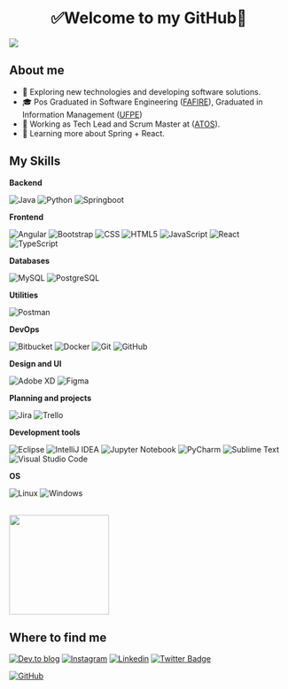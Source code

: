 <h1 align="center"> 
	✅Welcome to my GitHub🚀
</h1>

![](https://komarev.com/ghpvc/?username=thribeiro8&color=006bed)

## About me

- 🤔 Exploring new technologies and developing software solutions.
- 🎓 Pos Graduated in Software Engineering ([FAFIRE](https://www.fafire.br/)), Graduated in Information Management ([UFPE](https://www.ufpe.br/))
- 💼 Working as Tech Lead and Scrum Master at ([ATOS](https://atos.net/pt-br/brasil-atos)).
- 🌱 Learning more about Spring + React.

## My Skills

**Backend**

![Java](https://img.shields.io/badge/-Java-333333?style=flat&logo=openjdk&logoColor=ED8B00)
![Python](https://img.shields.io/badge/Python-333333?style=flat&logo=python&logoColor=3776AB)
![Springboot](https://img.shields.io/badge/-Spring_Boot-333333?style=flat&logo=spring&logoColor=green)

**Frontend**

![Angular](https://img.shields.io/badge/Angular-333333?style=flat&logo=angular&logoColor=red)
![Bootstrap](https://img.shields.io/badge/Bootstrap-333333?style=flat&logo=bootstrap&logoColor=#0275d8)
![CSS](https://img.shields.io/badge/-CSS-333333?style=flat&logo=CSS3&logoColor=1572B6)
![HTML5](https://img.shields.io/badge/-HTML5-333333?style=flat&logo=HTML5)
![JavaScript](https://img.shields.io/badge/-JavaScript-333333?style=flat&logo=javascript)
![React](https://img.shields.io/badge/-React-333333?style=flat&logo=react)
![TypeScript](https://img.shields.io/badge/Typescript-333333?style=flat&logo=typeScript)

**Databases**

![MySQL](https://img.shields.io/badge/-MySQL-333333?style=flat&logo=mysql&logoColor=blue)
![PostgreSQL](https://img.shields.io/badge/-PostgreSQL-333333?style=flat&logo=postgresql&logoColor=blue)



**Utilities**

![Postman](https://img.shields.io/badge/-Postman-333333?style=flat&logo=postman)

**DevOps**

![Bitbucket](https://img.shields.io/badge/-Bitbucket-333333?style=flat&logo=bitbucket&logoColor=3776AB)
![Docker](https://img.shields.io/badge/-Docker-333333?style=flat&logo=docker)
![Git](https://img.shields.io/badge/-Git-333333?style=flat&logo=git)
![GitHub](https://img.shields.io/badge/-GitHub-333333?style=flat&logo=github)

**Design and UI**

![Adobe XD](https://img.shields.io/badge/-Adobe%20XD-333333?style=flat&logo=adobe-xd&logoColor=violet)
![Figma](https://img.shields.io/badge/-Figma-333333?style=flat&logo=figma&logoColor=007ACC)

**Planning and projects**

![Jira](https://img.shields.io/badge/-Jira-333333?style=flat&logo=jira&logoColor=0052CC)
![Trello](https://img.shields.io/badge/-Trello-333333?style=flat&logo=trello&logoColor=007ACC)

**Development tools**

![Eclipse](https://img.shields.io/badge/-Eclipse-333333?style=flat&logo=eclipse-ide&logoColor=white)
![IntelliJ IDEA](https://img.shields.io/badge/IntellijIDEA-333333?style=flat&logo=intellij-idea&logoColor=white)
![Jupyter Notebook](https://img.shields.io/badge/Jupyter_Notebook-333333?style=flat&logo=jupyter&logoColor=%23FA0F00.svg)
![PyCharm](https://img.shields.io/badge/-PyCharm-333333?style=flat&logo=PyCharm&logoColor=white)
![Sublime Text](https://img.shields.io/badge/Sublime_Text-333333?style=flat&logo=sublime-text&logoColor=important)
![Visual Studio Code](https://img.shields.io/badge/-Visual%20Studio%20Code-333333?style=flat&logo=visual-studio-code&logoColor=007ACC)

**OS**

![Linux](https://img.shields.io/badge/-Linux-333333?style=flat&logo=Linux&logoColor=FCC624) 
![Windows](https://img.shields.io/badge/-Windows-333333?style=flat&logo=Windows&logoColor=0078D6)

<br/>

<a href="https://github.com/thribeiro8" title="Thomas Profile">
  <img height="180em" src="https://github-readme-stats.vercel.app/api?username=thribeiro8&theme=dracula&show_icons=true" />
</a>

## Where to find me

[![Dev.to blog](https://img.shields.io/badge/Dev.to-0A0A0A?&logo=dev.to&logoColor=white)](https://dev.to/thribeiro8)
[![Instagram](https://img.shields.io/badge/-Instagram-E4405F?&logo=Instagram&logoColor=FFFFFF)](https://www.instagram.com/thribeiro8/)
[![Linkedin](https://img.shields.io/badge/-thomasdribeiro-blue?&logo=Linkedin&logoColor=white&link=https://www.linkedin.com/in/thomasdribeiro)](https://www.linkedin.com/in/thomasdribeiro)
[![Twitter Badge](https://img.shields.io/badge/-Twitter-1ca0f1?&labelColor=1ca0f1&logo=twitter&logoColor=white&link=https://twitter.com/thribeiro8)](https://twitter.com/thribeiro8)

[![GitHub](https://img.shields.io/github/followers/thribeiro8?label=follow&style=social)](https://github.com/thribeiro8/)

